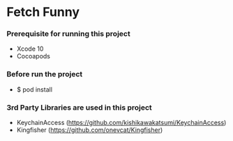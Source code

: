 # Fetch Funny

### Prerequisite for running this project
  - Xcode 10
  - Cocoapods

### Before run the project
  - $ pod install

### 3rd Party Libraries are used in this project
  - KeychainAccess (https://github.com/kishikawakatsumi/KeychainAccess)
  - Kingfisher (https://github.com/onevcat/Kingfisher)
